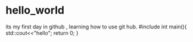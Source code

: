 # hello_world
its my first day in github , learning how to use git hub.
#include<iostream>
  int main(){
  std::cout<<"hello";
  return 0;
  }
